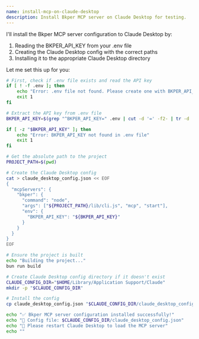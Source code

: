 ```yaml
---
name: install-mcp-on-claude-desktop
description: Install Bkper MCP server on Claude Desktop for testing.
---
```


I'll install the Bkper MCP server configuration to Claude Desktop by:
1. Reading the BKPER_API_KEY from your .env file
2. Creating the Claude Desktop config with the correct paths
3. Installing it to the appropriate Claude Desktop directory

Let me set this up for you:

```bash
# First, check if .env file exists and read the API key
if [ ! -f .env ]; then
    echo "Error: .env file not found. Please create one with BKPER_API_KEY=your_key"
    exit 1
fi

# Extract the API key from .env file
BKPER_API_KEY=$(grep "^BKPER_API_KEY=" .env | cut -d '=' -f2- | tr -d '"'"'"'')

if [ -z "$BKPER_API_KEY" ]; then
    echo "Error: BKPER_API_KEY not found in .env file"
    exit 1
fi

# Get the absolute path to the project
PROJECT_PATH=$(pwd)

# Create the Claude Desktop config
cat > claude_desktop_config.json << EOF
{
  "mcpServers": {
    "bkper": {
      "command": "node",
      "args": ["${PROJECT_PATH}/lib/cli.js", "mcp", "start"],
      "env": {
        "BKPER_API_KEY": "${BKPER_API_KEY}"
      }
    }
  }
}
EOF

# Ensure the project is built
echo "Building the project..."
bun run build

# Create Claude Desktop config directory if it doesn't exist
CLAUDE_CONFIG_DIR="$HOME/Library/Application Support/Claude"
mkdir -p "$CLAUDE_CONFIG_DIR"

# Install the config
cp claude_desktop_config.json "$CLAUDE_CONFIG_DIR/claude_desktop_config.json"

echo "✅ Bkper MCP server configuration installed successfully!"
echo "📍 Config file: $CLAUDE_CONFIG_DIR/claude_desktop_config.json"
echo "🔄 Please restart Claude Desktop to load the MCP server"
echo ""
```
